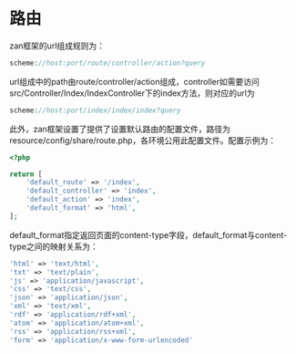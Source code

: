# 路由

zan框架的url组成规则为：

```php
scheme://host:port/route/controller/action?query
```

url组成中的path由route/controller/action组成，controller如需要访问src/Controller/Index/IndexController下的index方法，则对应的url为

```php
scheme://host:port/index/index/index?query
```

此外，zan框架设置了提供了设置默认路由的配置文件，路径为resource/config/share/route.php，各环境公用此配置文件。配置示例为：

```php
<?php

return [
    'default_route' => '/index',
    'default_controller' => 'index',
    'default_action' => 'index',
    'default_format' => 'html',
];
```

default\_format指定返回页面的content-type字段，default\_format与content-type之间的映射关系为：

```php
'html' => 'text/html',
'txt' => 'text/plain',
'js' => 'application/javascript',
'css' => 'text/css',
'json' => 'application/json',
'xml' => 'text/xml',
'rdf' => 'application/rdf+xml',
'atom' => 'application/atom+xml',
'rss' => 'application/rss+xml',
'form' => 'application/x-www-form-urlencoded'
```



